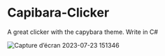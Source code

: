 # Capibara-Clicker
A great clicker with the capybara theme. Write in C#


![Capture d’écran 2023-07-23 151346](https://github.com/zxelt/Capibara-Clicker/assets/108530057/dfeff9e7-0b9d-462c-afe8-4c5bd0de5d98)

